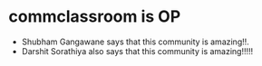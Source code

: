 # commclassroom is OP

- Shubham Gangawane says that this community is amazing!!.
- Darshit Sorathiya also says that this community is amazing!!!!!
